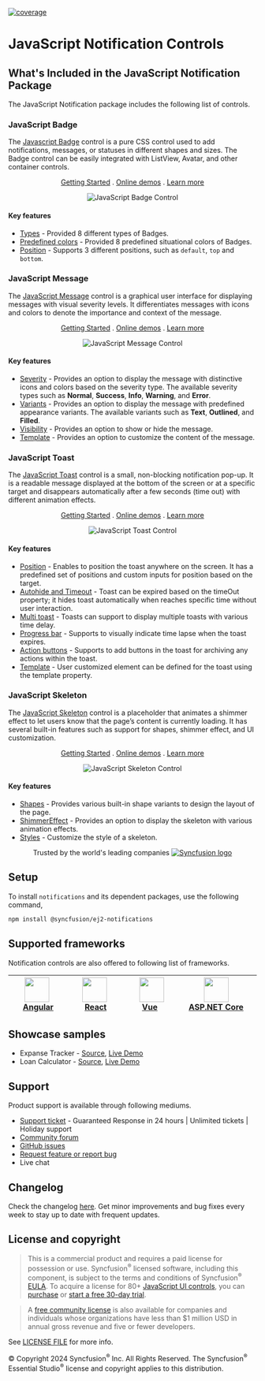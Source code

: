 [![coverage](http://ej2.syncfusion.com/badges/ej2-notifications/coverage.svg)](http://ej2.syncfusion.com/badges/ej2-notifications)

# JavaScript Notification Controls

## What's Included in the JavaScript Notification Package

The JavaScript Notification package includes the following list of controls.

### JavaScript Badge

The [Javascript Badge](https://www.syncfusion.com/javascript-ui-controls/js-badge?utm_source=npm&utm_medium=listing&utm_campaign=javascript-notification-npm) control is a pure CSS control used to add notifications, messages, or statuses in different shapes and sizes. The Badge control can be easily integrated with ListView, Avatar, and other container controls.

<p align="center">
    <a href="https://ej2.syncfusion.com/documentation/badge/getting-started/?utm_source=npm&utm_medium=listing&utm_campaign=javascript-notification-npm">Getting Started</a> .
    <a href="https://ej2.syncfusion.com/demos/?utm_source=npm&utm_medium=listing&utm_campaign=javascript-notification-npm#/fluent2/badge/default.html">Online demos</a> .
    <a href="https://www.syncfusion.com/javascript-ui-controls/js-badge?utm_source=npm&utm_medium=listing&utm_campaign=javascript-notification-npm">Learn more</a>
</p>

<p align="center">
<img alt="JavaScript Badge Control" src="https://raw.githubusercontent.com/SyncfusionExamples/nuget-img/master/javascript/javascript-badge.png">
</p>

#### Key features

* [Types](https://ej2.syncfusion.com/demos/?utm_source=npm&utm_medium=listing&utm_campaign=javascript-notification-npm#/fluent2/badge/types.html) - Provided 8 different types of Badges.
* [Predefined colors](https://ej2.syncfusion.com/documentation/badge/types/) - Provided 8 predefined situational colors of Badges.
* [Position](https://ej2.syncfusion.com/documentation/badge/types/#position) - Supports 3 different positions, such as `default`, `top` and `bottom`.

### JavaScript Message

The [JavaScript Message](https://www.syncfusion.com/javascript-ui-controls/js-message?utm_source=npm&utm_medium=listing&utm_campaign=javascript-notification-npm) control is a graphical user interface for displaying messages with visual severity levels. It differentiates messages with icons and colors to denote the importance and context of the message.

<p align="center">
    <a href="https://ej2.syncfusion.com/documentation/message/getting-started/?utm_source=npm&utm_medium=listing&utm_campaign=javascript-notification-npm">Getting Started</a> .
    <a href="https://ej2.syncfusion.com/demos/?utm_source=npm&utm_medium=listing&utm_campaign=javascript-notification-npm#/fluent2/message/default.html">Online demos</a> .
    <a href="https://www.syncfusion.com/javascript-ui-controls/js-message?utm_source=npm&utm_medium=listing&utm_campaign=javascript-notification-npm">Learn more</a>
</p>

<p align="center">
<img alt="JavaScript Message Control" src="https://raw.githubusercontent.com/SyncfusionExamples/nuget-img/master/javascript/javascript-message.png">
</p>

#### Key features

* [Severity](https://ej2.syncfusion.com/documentation/message/severities/) - Provides an option to display the message with distinctive icons and colors based on the severity type. The available severity types such as **Normal**, **Success**, **Info**, **Warning**, and **Error**.
* [Variants](https://ej2.syncfusion.com/demos/?utm_source=npm&utm_medium=listing&utm_campaign=javascript-notification-npm#/fluent2/message/variants.html) - Provides an option to display the message with predefined appearance variants. The available variants such as **Text**, **Outlined**, and **Filled**.
* [Visibility](https://ej2.syncfusion.com/demos/?utm_source=npm&utm_medium=listing&utm_campaign=javascript-notification-npm#/fluent2/message/default.html) - Provides an option to show or hide the message.
* [Template](https://ej2.syncfusion.com/demos/?utm_source=npm&utm_medium=listing&utm_campaign=javascript-notification-npm#/fluent2/message/template.html) - Provides an option to customize the content of the message.

### JavaScript Toast

The [JavaScript Toast](https://www.syncfusion.com/javascript-ui-controls/js-toast?utm_source=npm&utm_medium=listing&utm_campaign=javascript-notification-npm) control is a small, non-blocking notification pop-up. It is a readable message displayed at the bottom of the screen or at a specific target and disappears automatically after a few seconds (time out) with different animation effects.

<p align="center">
    <a href="https://ej2.syncfusion.com/documentation/toast/getting-started/?utm_source=npm&utm_medium=listing&utm_campaign=javascript-notification-npm">Getting Started</a> .
    <a href="https://ej2.syncfusion.com/demos/?utm_source=npm&utm_medium=listing&utm_campaign=javascript-notification-npm#/fluent2/toast/default.html">Online demos</a> .
    <a href="https://www.syncfusion.com/javascript-ui-controls/js-toast?utm_source=npm&utm_medium=listing&utm_campaign=javascript-notification-npm">Learn more</a>
</p>

<p align="center">
<img alt="JavaScript Toast Control" src="https://raw.githubusercontent.com/SyncfusionExamples/nuget-img/master/javascript/javascript-toast.png">
</p>

#### Key features

* [Position](https://ej2.syncfusion.com/demos/?utm_source=npm&utm_medium=listing&utm_campaign=javascript-notification-npm#/fluent2/toast/positions.html) - Enables to position the toast anywhere on the screen. It has a predefined set of positions and custom inputs for position based on the target.
* [Autohide and Timeout](https://ej2.syncfusion.com/documentation/toast/timeout/) - Toast can be expired based on the timeOut property; it hides toast automatically when reaches specific time without user interaction.
* [Multi toast](https://ej2.syncfusion.com/documentation/toast/position/) - Toasts can support to display multiple toasts with various time delay.
* [Progress bar](https://ej2.syncfusion.com/documentation/toast/config/#progress-bar) - Supports to visually indicate time lapse when the toast expires.
* [Action buttons](https://ej2.syncfusion.com/documentation/toast/action-buttons/) - Supports to add buttons in the toast for archiving any actions within the toast.
* [Template](https://ej2.syncfusion.com/demos/?utm_source=npm&utm_medium=listing&utm_campaign=javascript-notification-npm#/fluent2/toast/template.html) - User customized element can be defined for the toast using the template property.

### JavaScript Skeleton

The [JavaScript Skeleton](https://www.syncfusion.com/javascript-ui-controls/js-skeleton?utm_source=npm&utm_medium=listing&utm_campaign=javascript-notifications-npm) control is a placeholder that animates a shimmer effect to let users know that the page’s content is currently loading. It has several built-in features such as support for shapes, shimmer effect, and UI customization.

<p align="center">
    <a href="https://ej2.syncfusion.com/documentation/skeleton/getting-started/?utm_source=npm&utm_medium=listing&utm_campaign=javascript-notifications-npm">Getting Started</a> .
    <a href="https://ej2.syncfusion.com/demos/?utm_source=npm&utm_medium=listing&utm_campaign=javascript-notifications-npm#/fluent2/skeleton/default.html">Online demos</a> .
    <a href="https://www.syncfusion.com/javascript-ui-controls/js-skeleton?utm_source=npm&utm_medium=listing&utm_campaign=javascript-notifications-npm">Learn more</a>
</p>

<p align="center">
<img alt="JavaScript Skeleton Control" src="https://raw.githubusercontent.com/SyncfusionExamples/nuget-img/master/javascript/javascript-skeleton.gif">
</p>

#### Key features

* [Shapes](https://ej2.syncfusion.com/documentation/skeleton/shapes) - Provides various built-in shape variants to design the layout of the page.
* [ShimmerEffect](https://ej2.syncfusion.com/documentation/skeleton/shimmer-effect) - Provides an option to display the skeleton with various animation effects.
* [Styles](https://ej2.syncfusion.com/documentation/skeleton/styles) - Customize the style of a skeleton.

<p align="center">
Trusted by the world's leading companies
  <a href="https://www.syncfusion.com/">
    <img src="https://raw.githubusercontent.com/SyncfusionExamples/nuget-img/master/syncfusion/syncfusion-trusted-companies.webp" alt="Syncfusion logo">
  </a>
</p>

## Setup

To install `notifications` and its dependent packages, use the following command,

```sh
npm install @syncfusion/ej2-notifications
```

## Supported frameworks

Notification controls are also offered to following list of frameworks.

| [<img src="https://ej2.syncfusion.com/github/images/angular.svg" height="50" />](https://www.syncfusion.com/angular-ui-components?utm_medium=listing&utm_source=github)<br/>&nbsp;&nbsp;&nbsp;&nbsp;&nbsp;[Angular](https://www.syncfusion.com/angular-ui-components?utm_medium=listing&utm_source=github)&nbsp;&nbsp;&nbsp;&nbsp; | [<img src="https://ej2.syncfusion.com/github/images/react.svg"  height="50" />](https://www.syncfusion.com/react-ui-components?utm_medium=listing&utm_source=github)<br/>&nbsp;&nbsp;&nbsp;&nbsp;&nbsp;&nbsp;&nbsp;[React](https://www.syncfusion.com/react-ui-components?utm_medium=listing&utm_source=github)&nbsp;&nbsp;&nbsp;&nbsp;&nbsp;&nbsp; | [<img src="https://ej2.syncfusion.com/github/images/vue.svg" height="50" />](https://www.syncfusion.com/vue-ui-components?utm_medium=listing&utm_source=github)<br/>&nbsp;&nbsp;&nbsp;&nbsp;&nbsp;&nbsp;&nbsp;[Vue](https://www.syncfusion.com/vue-ui-components?utm_medium=listing&utm_source=github)&nbsp;&nbsp;&nbsp;&nbsp;&nbsp;&nbsp;&nbsp;&nbsp;&nbsp; | [<img src="https://ej2.syncfusion.com/github/images/netcore.svg" height="50" />](https://www.syncfusion.com/aspnet-core-ui-controls?utm_medium=listing&utm_source=github)<br/>&nbsp;&nbsp;[ASP.NET&nbsp;Core](https://www.syncfusion.com/aspnet-core-ui-controls?utm_medium=listing&utm_source=github)&nbsp;&nbsp; | [<img src="https://ej2.syncfusion.com/github/images/netmvc.svg" height="50" />](https://www.syncfusion.com/aspnet-mvc-ui-controls?utm_medium=listing&utm_source=github)<br/>&nbsp;&nbsp;[ASP.NET&nbsp;MVC](https://www.syncfusion.com/aspnet-mvc-ui-controls?utm_medium=listing&utm_source=github)&nbsp;&nbsp; | 
| :-----: | :-----: | :-----: | :-----: | :-----: |

## Showcase samples

* Expanse Tracker - [Source](https://github.com/syncfusion/ej2-sample-ts-expensetracker), [Live Demo](https://ej2.syncfusion.com/showcase/typescript/expensetracker/?utm_source=npm&utm_campaign=notification#/dashboard)
* Loan Calculator - [Source](https://github.com/syncfusion/ej2-sample-ts-loancalculator), [Live Demo](https://ej2.syncfusion.com/showcase/typescript/loancalculator/?utm_source=npm&utm_campaign=notification)

## Support

Product support is available through following mediums.

* [Support ticket](https://support.syncfusion.com/support/tickets/create) - Guaranteed Response in 24 hours | Unlimited tickets | Holiday support
* [Community forum](https://www.syncfusion.com/forums/essential-js2?utm_source=npm&utm_medium=listing&utm_campaign=javascript-notification-npm)
* [GitHub issues](https://github.com/syncfusion/ej2-javascript-ui-controls/issues/new)
* [Request feature or report bug](https://www.syncfusion.com/feedback/javascript?utm_source=npm&utm_medium=listing&utm_campaign=javascript-notification-npm)
* Live chat

## Changelog

Check the changelog [here](https://github.com/syncfusion/ej2-javascript-ui-controls/blob/master/controls/notifications/CHANGELOG.md?utm_source=npm&utm_campaign=notification). Get minor improvements and bug fixes every week to stay up to date with frequent updates.

## License and copyright

> This is a commercial product and requires a paid license for possession or use. Syncfusion<sup>®</sup> licensed software, including this component, is subject to the terms and conditions of Syncfusion<sup>®</sup> [EULA](https://www.syncfusion.com/eula/es/). To acquire a license for 80+ [JavaScript UI controls](https://www.syncfusion.com/javascript-ui-controls), you can [purchase](https://www.syncfusion.com/sales/products) or [start a free 30-day trial](https://www.syncfusion.com/account/manage-trials/start-trials).

> A [free community license](https://www.syncfusion.com/products/communitylicense) is also available for companies and individuals whose organizations have less than $1 million USD in annual gross revenue and five or fewer developers.

See [LICENSE FILE](https://github.com/syncfusion/ej2-javascript-ui-controls/blob/master/license?utm_source=npm&utm_campaign=notification) for more info.

&copy; Copyright 2024 Syncfusion<sup>®</sup> Inc. All Rights Reserved. The Syncfusion<sup>®</sup> Essential Studio<sup>®</sup> license and copyright applies to this distribution.